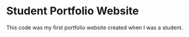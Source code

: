 # Student Portfolio Website

This code was my first portfolio website created when I was a student.
